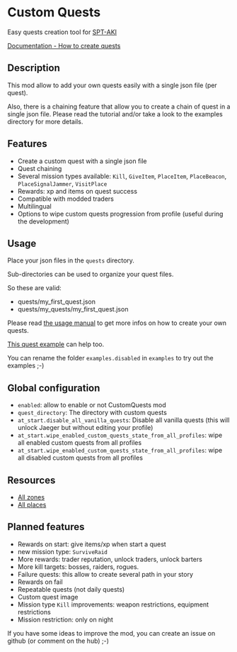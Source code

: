 # Custom Quests
Easy quests creation tool for [SPT-AKI](https://www.sp-tarkov.com/)

[Documentation - How to create quests](./docs/USAGE_MANUAL.md)

## Description
This mod allow to add your own quests easily with a single json file (per quest).

Also, there is a chaining feature that allow you to create a chain of quest in a single json file.
Please read the tutorial and/or take a look to the examples directory for more details.

## Features
- Create a custom quest with a single json file
- Quest chaining
- Several mission types available: `Kill`, `GiveItem`, `PlaceItem`, `PlaceBeacon`, `PlaceSignalJammer`, `VisitPlace`
- Rewards: xp and items on quest success
- Compatible with modded traders
- Multilingual
- Options to wipe custom quests progression from profile (useful during the development)

## Usage
Place your json files in the `quests` directory.

Sub-directories can be used to organize your quest files.

So these are valid:
- quests/my_first_quest.json
- quests/my_quests/my_first_quest.json

Please read [the usage manual](https://github.com/guillaumearm/aki_CustomQuests/blob/master/docs/USAGE_MANUAL.md) to get more infos on how to create your own quests.

[This quest example](https://github.com/guillaumearm/aki_CustomQuests/blob/master/quests/examples.disabled/example_chained_quests.json) can help too.

You can rename the folder `examples.disabled` in `examples` to try out the examples ;-)

## Global configuration
- `enabled`: allow to enable or not CustomQuests mod
- `quest_directory`: The directory with custom quests
- `at_start.disable_all_vanilla_quests`: Disable all vanilla quests (this will unlock Jaeger but without editing your profile)
- `at_start.wipe_enabled_custom_quests_state_from_all_profiles`: wipe all enabled custom quests from all profiles
- `at_start.wipe_enabled_custom_quests_state_from_all_profiles`: wipe all disabled custom quests from all profiles

## Resources
- [All zones](https://github.com/guillaumearm/aki_CustomQuests/blob/master/docs/ALL_ZONES.md)
- [All places](https://github.com/guillaumearm/aki_CustomQuests/blob/master/docs/ALL_PLACES.md)

## Planned features
- Rewards on start: give items/xp when start a quest
- new mission type: `SurviveRaid`
- More rewards: trader reputation, unlock traders, unlock barters
- More kill targets: bosses, raiders, rogues.
- Failure quests: this allow to create several path in your story
- Rewards on fail
- Repeatable quests (not daily quests)
- Custom quest image
- Mission type `Kill` improvements: weapon restrictions, equipment restrictions
- Mission restriction: only on night

If you have some ideas to improve the mod, you can create an issue on github (or comment on the hub) ;-)
